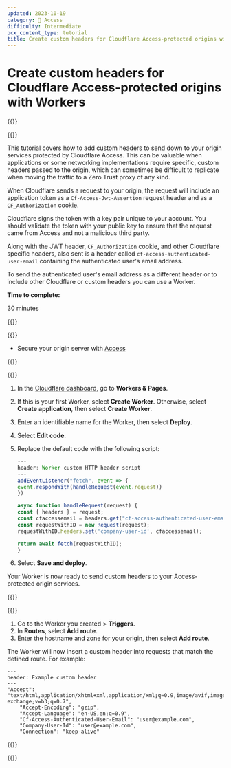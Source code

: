 ```yaml
---
updated: 2023-10-19
category: 🔐 Access
difficulty: Intermediate
pcx_content_type: tutorial
title: Create custom headers for Cloudflare Access-protected origins with Workers
---
```


# Create custom headers for Cloudflare Access-protected origins with Workers

{{<tutorial>}}

{{<markdown>}}

This tutorial covers how to add custom headers to send down to your origin services protected by Cloudflare Access. This can be valuable when applications or some networking implementations require specific, custom headers passed to the origin, which can sometimes be difficult to replicate when moving the traffic to a Zero Trust proxy of any kind.

When Cloudflare sends a request to your origin, the request will include an application token as a `Cf-Access-Jwt-Assertion` request header and as a `CF_Authorization` cookie.

Cloudflare signs the token with a key pair unique to your account. You should validate the token with your public key to ensure that the request came from Access and not a malicious third party.

Along with the JWT header, `CF_Authorization` cookie, and other Cloudflare specific headers, also sent is a header called `cf-access-authenticated-user-email` containing the authenticated user's email address.

To send the authenticated user's email address as a different header or to include other Cloudflare or custom headers you can use a Worker.

**Time to complete:**

30 minutes

{{</markdown>}}

{{<tutorial-prereqs>}}

- Secure your origin server with [Access](/cloudflare-one/policies/access/)

{{</tutorial-prereqs>}}

{{<tutorial-step title="Create the Worker">}}

1. In the [Cloudflare dashboard](https://dash.cloudflare.com/), go to **Workers & Pages**.
2. If this is your first Worker, select **Create Worker**. Otherwise, select **Create application**, then select **Create Worker**.
3. Enter an identifiable name for the Worker, then select **Deploy**.
4. Select **Edit code**.
5. Replace the default code with the following script:

   ```javascript
   ---
   header: Worker custom HTTP header script
   ---
   addEventListener("fetch", event => {
   event.respondWith(handleRequest(event.request))
   })

   async function handleRequest(request) {
   const { headers } = request;
   const cfaccessemail = headers.get("cf-access-authenticated-user-email");
   const requestWithID = new Request(request);
   requestWithID.headers.set('company-user-id', cfaccessemail);

   return await fetch(requestWithID);
   }
   
   ```

6. Select **Save and deploy**.

Your Worker is now ready to send custom headers to your Access-protected origin services.

{{</tutorial-step>}}

{{<tutorial-step title="Apply the Worker to your hostname">}}

1. Go to the Worker you created > **Triggers**.
2. In **Routes**, select **Add route**.
3. Enter the hostname and zone for your origin, then select **Add route**.

The Worker will now insert a custom header into requests that match the defined route. For example:

   ```http
   ---
   header: Example custom header
   ---
   "Accept": "text/html,application/xhtml+xml,application/xml;q=0.9,image/avif,image/webp,image/apng,*/*;q=0.8,application/signed-exchange;v=b3;q=0.7", 
       "Accept-Encoding": "gzip", 
       "Accept-Language": "en-US,en;q=0.9", 
       "Cf-Access-Authenticated-User-Email": "user@example.com", 
       "Company-User-Id": "user@example.com", 
       "Connection": "keep-alive"
   ```

{{</tutorial-step>}}

{{</tutorial>}}

